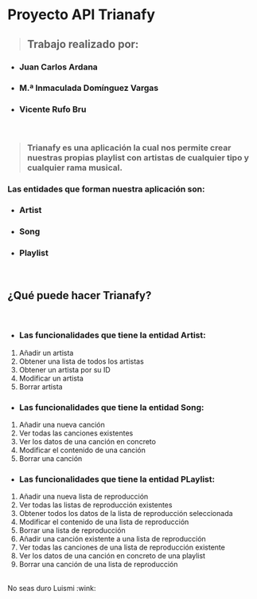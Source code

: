 # **Proyecto API Trianafy**
> ## **Trabajo realizado por:**
* ### Juan Carlos Ardana
* ### M.ª Inmaculada Domínguez Vargas
* ### Vicente Rufo Bru
</br>

> ### **Trianafy** es una aplicación la cual nos permite crear nuestras propias playlist con artistas de cualquier tipo y cualquier rama musical.


### Las entidades que forman nuestra aplicación son:
* ### Artist
* ### Song
* ### Playlist
</br>

## ¿Qué puede hacer Trianafy? 
</br>


* ### **Las funcionalidades que tiene la entidad Artist:**

1. Añadir un artista
2. Obtener una lista de todos los artistas
3. Obtener un artista por su ID
4. Modificar un artista
5. Borrar artista

* ### **Las funcionalidades que tiene la entidad Song:**

1. Añadir una nueva canción
2. Ver todas las canciones existentes
3. Ver los datos de una canción en concreto
4. Modificar el contenido de una canción
5. Borrar una canción

* ### **Las funcionalidades que tiene la entidad PLaylist:**

1. Añadir una nueva lista de reproducción
2. Ver todas las listas de reproducción existentes
3. Obtener todos los datos de la lista de reproducción seleccionada
4. Modificar el contenido de una lista de reproducción
5. Borrar una lista de reproducción
6. Añadir una canción existente a una lista de reproducción
7. Ver todas las canciones de una lista de reproducción existente
8. Ver los datos de una canción en concreto de una playlist
9. Borrar una canción de una lista de reproducción

</br>
No seas duro Luismi :wink:




